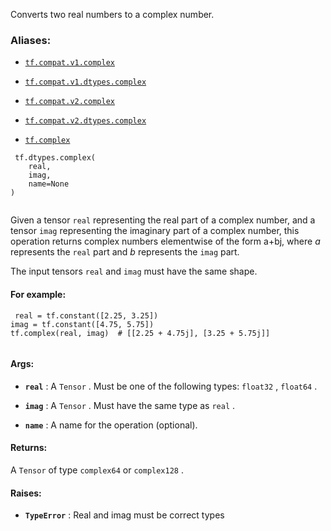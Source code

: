 

Converts two real numbers to a complex number.



### Aliases:

- [ `tf.compat.v1.complex` ](/api_docs/python/tf/dtypes/complex)

- [ `tf.compat.v1.dtypes.complex` ](/api_docs/python/tf/dtypes/complex)

- [ `tf.compat.v2.complex` ](/api_docs/python/tf/dtypes/complex)

- [ `tf.compat.v2.dtypes.complex` ](/api_docs/python/tf/dtypes/complex)

- [ `tf.complex` ](/api_docs/python/tf/dtypes/complex)



```
 tf.dtypes.complex(
    real,
    imag,
    name=None
)
 
```

Given a tensor  `real`  representing the real part of a complex number, and a
tensor  `imag`  representing the imaginary part of a complex number, this
operation returns complex numbers elementwise of the form a+bj, where
<em>a</em> represents the  `real`  part and <em>b</em> represents the  `imag`  part.

The input tensors  `real`  and  `imag`  must have the same shape.



#### For example:


```
 real = tf.constant([2.25, 3.25])
imag = tf.constant([4.75, 5.75])
tf.complex(real, imag)  # [[2.25 + 4.75j], [3.25 + 5.75j]]
 
```



#### Args:

- **`real`** : A  `Tensor` . Must be one of the following types:  `float32` ,  `float64` .

- **`imag`** : A  `Tensor` . Must have the same type as  `real` .

- **`name`** : A name for the operation (optional).



#### Returns:
A  `Tensor`  of type  `complex64`  or  `complex128` .



#### Raises:

- **`TypeError`** : Real and imag must be correct types

